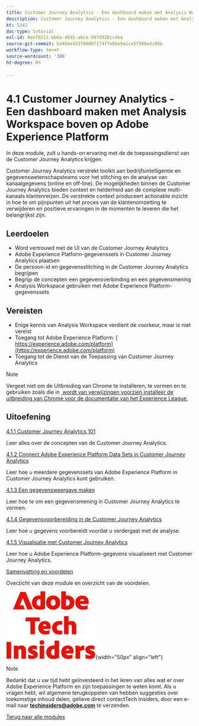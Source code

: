 ```yaml
---
title: Customer Journey Analytics - Een dashboard maken met Analysis Workspace boven op Adobe Experience Platform
description: Customer Journey Analytics - Een dashboard maken met Analysis Workspace boven op Adobe Experience Platform
kt: 5342
doc-type: tutorial
exl-id: 0eef0211-bb6a-4b92-a6ce-507d928ccdea
source-git-commit: bd46be455f88007174f7e6be9a1ce5f508edc09b
workflow-type: tm+mt
source-wordcount: '386'
ht-degree: 0%

---
```


# 4.1 Customer Journey Analytics - Een dashboard maken met Analysis Workspace boven op Adobe Experience Platform

In deze module, zult u hands-on ervaring met de de toepassingsdienst van de Customer Journey Analytics krijgen.

Customer Journey Analytics verstrekt toolkit aan bedrijfsintelligentie en gegevenswetenschapsteams voor het stitching en de analyse van kanaalgegevens (online en off-line). De mogelijkheden binnen de Customer Journey Analytics bieden context en helderheid aan de complexe multi-kanaals klantenreizen. De verstrekte context produceert actionable inzicht in hoe te om pijnpunten uit het proces van de klantenomzetting te verwijderen en positieve ervaringen in de momenten te leveren die het belangrijkst zijn.

## Leerdoelen

- Word vertrouwd met de UI van de Customer Journey Analytics
- Adobe Experience Platform-gegevenssets in Customer Journey Analytics plaatsen
- De persoon-id en gegevensstitching in de Customer Journey Analytics begrijpen
- Begrijp de concepten een gegevensverbinding en een gegevensmening
- Analysis Workspace gebruiken met Adobe Experience Platform-gegevenssets

## Vereisten

- Enige kennis van Analysis Workspace verdient de voorkeur, maar is niet vereist
- Toegang tot Adobe Experience Platform: [&#x200B; https://experience.adobe.com/platform](https://experience.adobe.com/platform)
- Toegang tot de Dienst van de Toepassing van Customer Journey Analytics

>[!NOTE]
>
>Vergeet niet om de Uitbreiding van Chrome te installeren, te vormen en te gebruiken zoals die in [&#x200B; wordt van verwijzingen voorzien installeer de uitbreiding van Chrome voor de documentatie van het Experience League &#x200B;](../../gettingstarted/gettingstarted/ex1.md)

## Uitoefening

[4.1.1 Customer Journey Analytics 101](./ex1.md)

Leer alles over de concepten van de Customer Journey Analytics.

[4.1.2 Connect Adobe Experience Platform Data Sets in Customer Journey Analytics](./ex2.md)

Leer hoe u meerdere gegevenssets van Adobe Experience Platform in Customer Journey Analytics kunt gebruiken.

[4.1.3 Een gegevensweergave maken](./ex3.md)

Leer hoe te om een gegevensmening in Customer Journey Analytics te vormen.

[4.1.4 Gegevensvoorbereiding in de Customer Journey Analytics](./ex4.md)

Leer hoe u gegevens voorbereidt voordat u verdergaat met de analyse.

[4.1.5 Visualisatie met Customer Journey Analytics](./ex5.md)

Leer hoe u Adobe Experience Platform-gegevens visualiseert met Customer Journey Analytics.

[Samenvatting en voordelen](./summary.md)

Overzicht van deze module en overzicht van de voordelen.

![&#x200B; Indexen van de Tech &#x200B;](./../../../assets/images/techinsiders.png){width="50px" align="left"}

>[!NOTE]
>
>Bedankt dat u uw tijd hebt geïnvesteerd in het leren van alles wat er over Adobe Experience Platform en zijn toepassingen te weten komt. Als u vragen hebt, wil algemene terugkoppelen van hebben suggesties over toekomstige inhoud delen, gelieve direct contactTech Insiders, door een e-mail naar **techinsiders@adobe.com** te verzenden.

[Terug naar alle modules](../../../overview.md)
